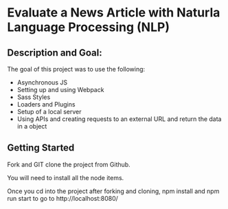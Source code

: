 # Evaluate a News Article with Naturla Language Processing (NLP)

## Description and Goal:
The goal of this project was to use the following: 

* Asynchronous JS
* Setting up and using Webpack
* Sass Styles
* Loaders and Plugins
* Setup of a local server
* Using APIs and creating requests to an external URL and return the data in a object

## Getting Started 
Fork and GIT clone the project from Github.

You will need to install all the node items.

Once you cd into the project after forking and cloning, npm install and npm run start to go to http://localhost:8080/
